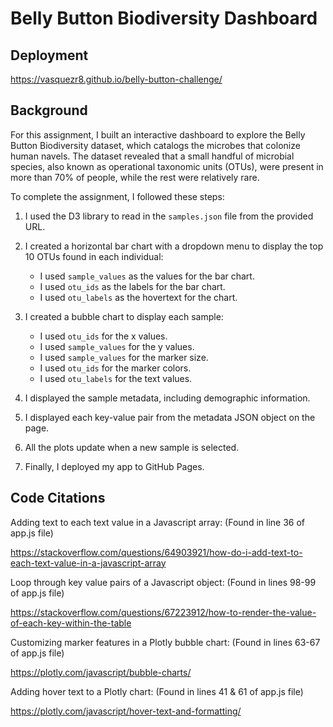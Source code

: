 # Belly Button Biodiversity Dashboard

## Deployment

https://vasquezr8.github.io/belly-button-challenge/

## Background

For this assignment, I built an interactive dashboard to explore the Belly Button Biodiversity dataset, which catalogs the microbes that colonize human navels. The dataset revealed that a small handful of microbial species, also known as operational taxonomic units (OTUs), were present in more than 70% of people, while the rest were relatively rare.

To complete the assignment, I followed these steps:

1. I used the D3 library to read in the `samples.json` file from the provided URL.
2. I created a horizontal bar chart with a dropdown menu to display the top 10 OTUs found in each individual:
   - I used `sample_values` as the values for the bar chart.
   - I used `otu_ids` as the labels for the bar chart.
   - I used `otu_labels` as the hovertext for the chart.

3. I created a bubble chart to display each sample:
   - I used `otu_ids` for the x values.
   - I used `sample_values` for the y values.
   - I used `sample_values` for the marker size.
   - I used `otu_ids` for the marker colors.
   - I used `otu_labels` for the text values.

4. I displayed the sample metadata, including demographic information.
5. I displayed each key-value pair from the metadata JSON object on the page.
6. All the plots update when a new sample is selected.
7. Finally, I deployed my app to GitHub Pages.

## Code Citations

Adding text to each text value in a Javascript array:
(Found in line 36 of app.js file)

https://stackoverflow.com/questions/64903921/how-do-i-add-text-to-each-text-value-in-a-javascript-array

Loop through key value pairs of a Javascript object:
(Found in lines 98-99 of app.js file)

https://stackoverflow.com/questions/67223912/how-to-render-the-value-of-each-key-within-the-table

Customizing marker features in a Plotly bubble chart:
(Found in lines 63-67 of app.js file)

https://plotly.com/javascript/bubble-charts/

Adding hover text to a Plotly chart:
(Found in lines 41 & 61 of app.js file)

https://plotly.com/javascript/hover-text-and-formatting/
